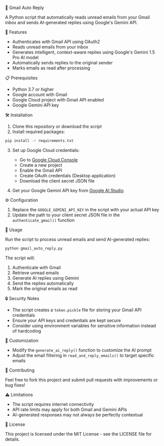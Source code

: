  📧 Gmail Auto Reply

A Python script that automatically reads unread emails from your Gmail inbox and sends AI-generated replies using Google's Gemini API.

 🌟 Features

- Authenticates with Gmail API using OAuth2
- Reads unread emails from your inbox
- Generates intelligent, context-aware replies using Google's Gemini 1.5 Pro AI model
- Automatically sends replies to the original sender
- Marks emails as read after processing

 📋 Prerequisites

- Python 3.7 or higher
- Google account with Gmail
- Google Cloud project with Gmail API enabled
- Google Gemini API key

 🛠️ Installation

1. Clone this repository or download the script
2. Install required packages:

```bash
pip install -r requirements.txt
```

3. Set up Google Cloud credentials:
   - Go to [Google Cloud Console](https://console.cloud.google.com/)
   - Create a new project
   - Enable the Gmail API
   - Create OAuth credentials (Desktop application)
   - Download the client secret JSON file

4. Get your Google Gemini API key from [Google AI Studio](https://ai.google.dev/)

 ⚙️ Configuration

1. Replace the `GOOGLE_GEMINI_API_KEY` in the script with your actual API key
2. Update the path to your client secret JSON file in the `authenticate_gmail()` function

 🚀 Usage

Run the script to process unread emails and send AI-generated replies:

```bash
python gmail_auto_reply.py
```

The script will:
1. Authenticate with Gmail
2. Retrieve unread emails
3. Generate AI replies using Gemini
4. Send the replies automatically
5. Mark the original emails as read

 🔒 Security Notes

- The script creates a `token.pickle` file for storing your Gmail API credentials
- Ensure your API keys and credentials are kept secure
- Consider using environment variables for sensitive information instead of hardcoding

 🔄 Customization

- Modify the `generate_ai_reply()` function to customize the AI prompt
- Adjust the email filtering in `read_and_reply_emails()` to target specific emails

 🤝 Contributing

Feel free to fork this project and submit pull requests with improvements or bug fixes!

 ⚠️ Limitations

- The script requires internet connectivity
- API rate limits may apply for both Gmail and Gemini APIs
- AI-generated responses may not always be perfectly contextual

 📝 License

This project is licensed under the MIT License - see the LICENSE file for details.
